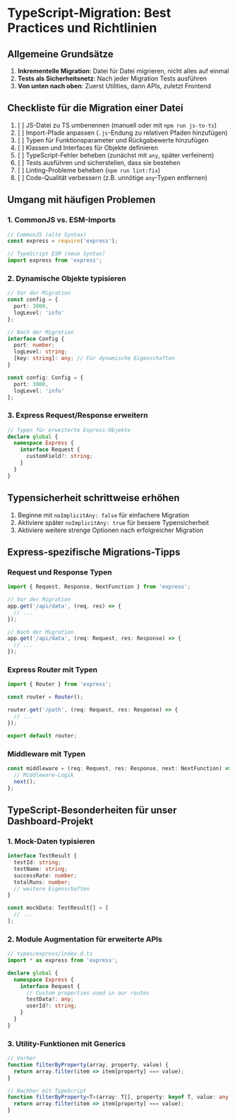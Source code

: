 # TypeScript-Migration: Best Practices und Richtlinien

## Allgemeine Grundsätze

1. **Inkrementelle Migration**: Datei für Datei migrieren, nicht alles auf einmal
2. **Tests als Sicherheitsnetz**: Nach jeder Migration Tests ausführen
3. **Von unten nach oben**: Zuerst Utilities, dann APIs, zuletzt Frontend

## Checkliste für die Migration einer Datei

1. [ ] JS-Datei zu TS umbenennen (manuell oder mit `npm run js-to-ts`)
2. [ ] Import-Pfade anpassen (`.js`-Endung zu relativen Pfaden hinzufügen)
3. [ ] Typen für Funktionsparameter und Rückgabewerte hinzufügen
4. [ ] Klassen und Interfaces für Objekte definieren
5. [ ] TypeScript-Fehler beheben (zunächst mit `any`, später verfeinern)
6. [ ] Tests ausführen und sicherstellen, dass sie bestehen
7. [ ] Linting-Probleme beheben (`npm run lint:fix`)
8. [ ] Code-Qualität verbessern (z.B. unnötige `any`-Typen entfernen)

## Umgang mit häufigen Problemen

### 1. CommonJS vs. ESM-Imports

```typescript
// CommonJS (alte Syntax)
const express = require('express');

// TypeScript ESM (neue Syntax)
import express from 'express';
```

### 2. Dynamische Objekte typisieren

```typescript
// Vor der Migration
const config = {
  port: 3000,
  logLevel: 'info'
};

// Nach der Migration
interface Config {
  port: number;
  logLevel: string;
  [key: string]: any; // Für dynamische Eigenschaften
}

const config: Config = {
  port: 3000,
  logLevel: 'info'
};
```

### 3. Express Request/Response erweitern

```typescript
// Typen für erweiterte Express-Objekte
declare global {
  namespace Express {
    interface Request {
      customField?: string;
    }
  }
}
```

## Typensicherheit schrittweise erhöhen

1. Beginne mit `noImplicitAny: false` für einfachere Migration
2. Aktiviere später `noImplicitAny: true` für bessere Typensicherheit
3. Aktiviere weitere strenge Optionen nach erfolgreicher Migration

## Express-spezifische Migrations-Tipps

### Request und Response Typen

```typescript
import { Request, Response, NextFunction } from 'express';

// Vor der Migration
app.get('/api/data', (req, res) => {
  // ...
});

// Nach der Migration
app.get('/api/data', (req: Request, res: Response) => {
  // ...
});
```

### Express Router mit Typen

```typescript
import { Router } from 'express';

const router = Router();

router.get('/path', (req: Request, res: Response) => {
  // ...
});

export default router;
```

### Middleware mit Typen

```typescript
const middleware = (req: Request, res: Response, next: NextFunction) => {
  // Middleware-Logik
  next();
};
```

## TypeScript-Besonderheiten für unser Dashboard-Projekt

### 1. Mock-Daten typisieren

```typescript
interface TestResult {
  testId: string;
  testName: string;
  successRate: number;
  totalRuns: number;
  // weitere Eigenschaften
}

const mockData: TestResult[] = [
  // ...
];
```

### 2. Module Augmentation für erweiterte APIs

```typescript
// types/express/index.d.ts
import * as express from 'express';

declare global {
  namespace Express {
    interface Request {
      // Custom properties used in our routes
      testData?: any;
      userId?: string;
    }
  }
}
```

### 3. Utility-Funktionen mit Generics

```typescript
// Vorher
function filterByProperty(array, property, value) {
  return array.filter(item => item[property] === value);
}

// Nachher mit TypeScript
function filterByProperty<T>(array: T[], property: keyof T, value: any): T[] {
  return array.filter(item => item[property] === value);
}
```

